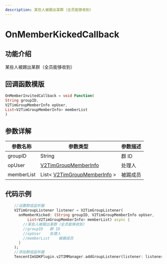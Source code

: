 ```yaml
---
description: 某些人被踢出某群（全员能够收到）
---
```


# OnMemberKickedCallback

## 功能介绍

某些人被踢出某群（全员能够收到）

## 回调函数模版

```dart
OnMemberInvitedCallback = void Function(
String groupID,
V2TimGroupMemberInfo opUser,
List<V2TimGroupMemberInfo> memberList
)
```

## 参数详解

| 参数名称       | 参数类型                                                                           | 参数描述 |
| ---------- | ------------------------------------------------------------------------------ | ---- |
| groupID    | String                                                                         | 群 ID |
| opUser     | [V2TimGroupMemberInfo](../guan-jian-lei/group/v2timgroupmemberinfo.md)         | 处理人  |
| memberList | List< [V2TimGroupMemberInfo](../guan-jian-lei/group/v2timgroupmemberinfo.md) > | 被踢成员 |

## 代码示例

```dart
    //设置群组监听器
    V2TimGroupListener listener = V2TimGroupListener(
      onMemberKicked: (String groupID, V2TimGroupMemberInfo opUser,
          List<V2TimGroupMemberInfo> memberList) async {
        //某些人被踢出某群（全员能够收到）
        //groupID	群 ID
        //opUser	处理人
        //memberList	被踢成员
      }
    );
    //添加群组监听器
    TencentImSDKPlugin.v2TIMManager.addGroupListener(listener: listener);
```
